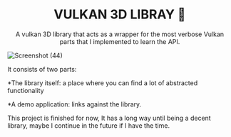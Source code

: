  <H1 ALIGN="CENTER"> VULKAN 3D LIBRAY 👀 </H1>
<p align="center"> 
A vulkan 3D library that acts as a wrapper for the most verbose Vulkan parts that I implemented to learn the API.

![Screenshot (44)](https://github.com/AEspinosaDev/Vulkan-Engine/assets/79087129/7d6c843c-be2c-4013-b4dc-852cdbb74d68)

It consists of two parts:

*The library itself: a place where you can find a lot of abstracted functionality

*A demo application: links against the library.

This project is finished for now, It has a long way until being a decent library, maybe I continue in the future if I have the time.
